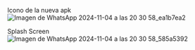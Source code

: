 Icono de la nueva apk
![Imagen de WhatsApp 2024-11-04 a las 20 30 58_ea1b7ea2](https://github.com/user-attachments/assets/7a07618f-8b1d-410b-af34-3eadb2e9a795)

Splash Screen
![Imagen de WhatsApp 2024-11-04 a las 20 30 58_585a5392](https://github.com/user-attachments/assets/44545de6-bde4-4904-8a00-c869e5475a6c)
